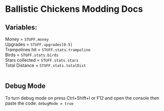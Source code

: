 # Ballistic Chickens Modding Docs

## Variables:
Money = `STUFF.money`<br>
Upgrades = `STUFF.upgrades[0-5]`<br>
Trampolines hit = `STUFF.stats.trampoline`<br>
Birds = `STUFF.stats.birds`<br>
Stars collected = `STUFF.stats.stars`<br>
Total Distance = `STUFF.stats.totalDist`<br>
<br>
## Debug Mode
To turn debug mode on press Ctrl+Shift+I or F12 and open the console then paste the code: `debugMode = true`<br>
